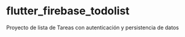 # flutter_firebase_todolist
Proyecto de lista de Tareas con autenticación y persistencia de datos


